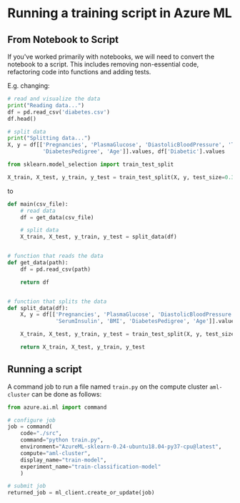 # Running a training script in Azure ML

## From Notebook to Script

If you've worked primarily with notebooks, we will need to convert the notebook to a script.
This includes removing non-essential code, refactoring code into functions and adding tests.

E.g. changing:

```python
# read and visualize the data
print("Reading data...")
df = pd.read_csv('diabetes.csv')
df.head()

# split data
print("Splitting data...")
X, y = df[['Pregnancies', 'PlasmaGlucose', 'DiastolicBloodPressure', 'TricepsThickness', 'SerumInsulin', 'BMI',
           'DiabetesPedigree', 'Age']].values, df['Diabetic'].values

from sklearn.model_selection import train_test_split

X_train, X_test, y_train, y_test = train_test_split(X, y, test_size=0.30, random_state=0)
```

to

```python
def main(csv_file):
    # read data
    df = get_data(csv_file)

    # split data
    X_train, X_test, y_train, y_test = split_data(df)


# function that reads the data
def get_data(path):
    df = pd.read_csv(path)

    return df


# function that splits the data
def split_data(df):
    X, y = df[['Pregnancies', 'PlasmaGlucose', 'DiastolicBloodPressure', 'TricepsThickness',
               'SerumInsulin', 'BMI', 'DiabetesPedigree', 'Age']].values, df['Diabetic'].values

    X_train, X_test, y_train, y_test = train_test_split(X, y, test_size=0.30, random_state=0)

    return X_train, X_test, y_train, y_test
```

## Running a script
A command job to run a file named `train.py` on the compute cluster `aml-cluster` can be done as follows:
```python
from azure.ai.ml import command

# configure job
job = command(
    code="./src",
    command="python train.py",
    environment="AzureML-sklearn-0.24-ubuntu18.04-py37-cpu@latest",
    compute="aml-cluster",
    display_name="train-model",
    experiment_name="train-classification-model"
    )

# submit job
returned_job = ml_client.create_or_update(job)
```

